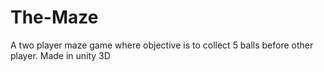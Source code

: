 # The-Maze
A two player maze game where objective is to collect 5 balls before other player. Made in unity 3D
